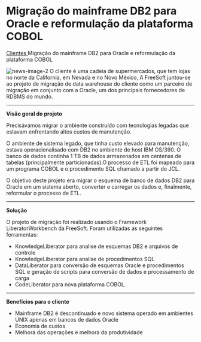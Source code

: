 # Migração do mainframe DB2 para Oracle e reformulação da plataforma COBOL

 [Clientes ](http://freesoftbr.com/category/customers/)Migração do mainframe DB2 para Oracle e reformulação da plataforma COBOL

![news-image-2](http://freesoftbr.com/wp-content/uploads/2016/06/news-image-2.png)
O cliente é uma cadeia de supermercados, que tem lojas no norte da California, em Nevada e no Novo México, A FreeSoft juntou-se ao projeto de migração de data warehouse do cliente como um parceiro de migração em conjunto com a Oracle, um dos principais fornecedores de RDBMS do mundo.

------

**Visão geral do projeto**

Precisávamos migrar o ambiente construído com tecnologias legadas que estavam enfrentando altos custos de manutenção.

O ambiente de sistema legado, que tinha custo elevado para manutenção, estava operacionalisado com DB2 no ambiente de host IBM OS/390. O banco de dados continha 1 TB de dados armazenados em centenas de tabelas (principalmente particionadas).O processo de ETL foi mapeado para um programa COBOL e o procedimento SQL chamado a partir do JCL.

O objetivo deste projeto era migrar o esquema de banco de dados DB2 para Oracle em um sistema aberto, converter e carregar os dados e, finalmente, reformular o processo de ETL.

------

**Solução**

O projeto de migração foi realizado usando o Framework LiberatorWorkbench da FreeSoft. Foram utilizadas as seguintes ferramentas:

- KnowledgeLiberator para analise de esquemas DB2 e arquivos de controle
- KnowledgeLiberator para analise de procedimentos SQL
- DataLiberator para conversão de esquemas Oracle e procedimentos SQL e geração de scripts para conversão de dados e processamento de carga
- CodeLiberator para nova plataforma COBOL.

------

**Benefícios para o cliente**

- Mainframe DB2 é descontinuado e novo sistema operado em ambientes UNIX apenas em bancos de dados Oracle
- Economia de custos
- Melhora das operações e melhora da produtividade